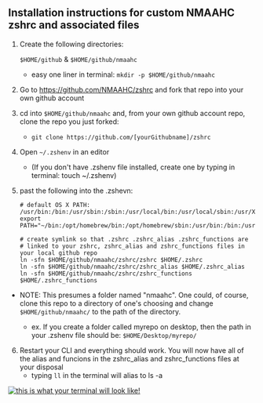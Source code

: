 ## Installation instructions for custom NMAAHC zshrc and associated files

1. Create the following directories:

    `$HOME/github` & `$HOME/github/nmaahc` 

     -  easy one liner in terminal: 
        `mkdir -p $HOME/github/nmaahc`


2. Go to https://github.com/NMAAHC/zshrc and fork that repo into your own github account


3. cd into `$HOME/github/nmaahc` and, from your own github account repo, clone the repo you just forked: 
    - `git clone https://github.com/[yourGithubname]/zshrc`


4. Open `~/.zshenv` in an editor

    - (If you don't have .zshenv file installed, create one by typing in terminal: touch ~/.zshenv)


5. past the following into the .zshevn:


    ```
    # default OS X PATH: /usr/bin:/bin:/usr/sbin:/sbin:/usr/local/bin:/usr/local/sbin:/usr/X11/bin
    export PATH="~/bin:/opt/homebrew/bin:/opt/homebrew/sbin:/usr/bin:/bin:/usr/sbin:/sbin:/usr/local/bin:/usr/local/sbin:/usr/X11/bin"

    # create symlink so that .zshrc .zshrc_alias .zshrc_functions are 
    # linked to your zshrc, zshrc_alias and zshrc_functions files in your local github repo
    ln -sfn $HOME/github/nmaahc/zshrc/zshrc $HOME/.zshrc
    ln -sfn $HOME/github/nmaahc/zshrc/zshrc_alias $HOME/.zshrc_alias
    ln -sfn $HOME/github/nmaahc/zshrc/zshrc_functions $HOME/.zshrc_functions

- NOTE: This presumes a folder named "nmaahc". One could, of course, clone this repo to a directory of one's choosing and change `$HOME/github/nmaahc/` to the path of the directory.

    - ex. If you create a folder called myrepo on desktop, then the path in your .zshenv file should be: `$HOME/Desktop/myrepo/`

6. Restart your CLI and everything should work. You will now have all of the alias and funcions in the zshrc_alias and zshrc_functions files at your disposal
    - typing `ll` in the terminal will alias to ls -a

[![this is what your terminal will look like!](/NMAAHC/zshrc/blob/main/terminal.png "terminal")](https://raw.githubusercontent.com/NMAAHC/zshrc/blob/main/terminal.png)
